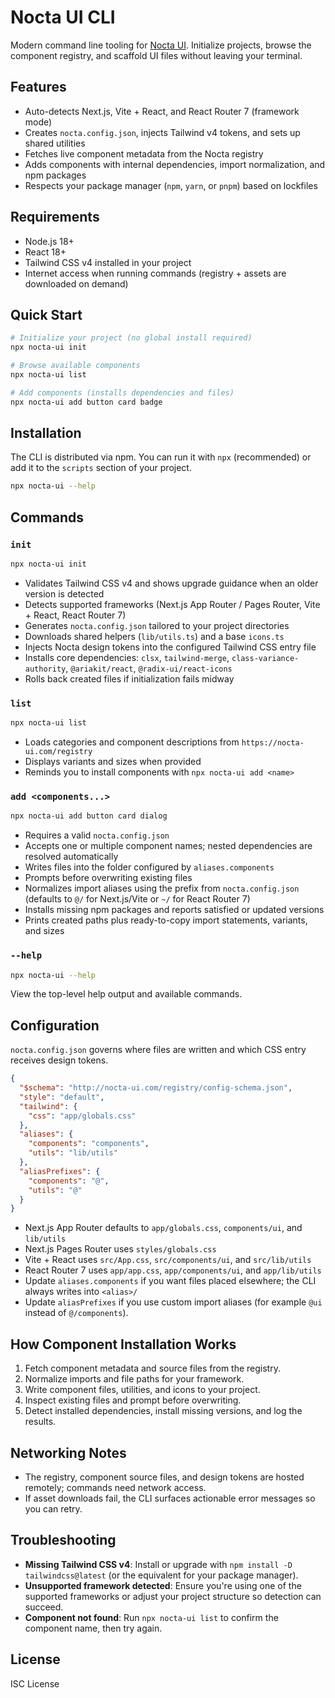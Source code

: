 # Nocta UI CLI

Modern command line tooling for [Nocta UI](https://github.com/66HEX/nocta-ui). Initialize projects, browse the component registry, and scaffold UI files without leaving your terminal.

## Features
- Auto-detects Next.js, Vite + React, and React Router 7 (framework mode)
- Creates `nocta.config.json`, injects Tailwind v4 tokens, and sets up shared utilities
- Fetches live component metadata from the Nocta registry
- Adds components with internal dependencies, import normalization, and npm packages
- Respects your package manager (`npm`, `yarn`, or `pnpm`) based on lockfiles

## Requirements
- Node.js 18+
- React 18+
- Tailwind CSS v4 installed in your project
- Internet access when running commands (registry + assets are downloaded on demand)

## Quick Start
```bash
# Initialize your project (no global install required)
npx nocta-ui init

# Browse available components
npx nocta-ui list

# Add components (installs dependencies and files)
npx nocta-ui add button card badge
```

## Installation
The CLI is distributed via npm. You can run it with `npx` (recommended) or add it to the `scripts` section of your project.
```bash
npx nocta-ui --help
```

## Commands

### `init`
```bash
npx nocta-ui init
```
- Validates Tailwind CSS v4 and shows upgrade guidance when an older version is detected
- Detects supported frameworks (Next.js App Router / Pages Router, Vite + React, React Router 7)
- Generates `nocta.config.json` tailored to your project directories
- Downloads shared helpers (`lib/utils.ts`) and a base `icons.ts`
- Injects Nocta design tokens into the configured Tailwind CSS entry file
- Installs core dependencies: `clsx`, `tailwind-merge`, `class-variance-authority`, `@ariakit/react`, `@radix-ui/react-icons`
- Rolls back created files if initialization fails midway

### `list`
```bash
npx nocta-ui list
```
- Loads categories and component descriptions from `https://nocta-ui.com/registry`
- Displays variants and sizes when provided
- Reminds you to install components with `npx nocta-ui add <name>`

### `add <components...>`
```bash
npx nocta-ui add button card dialog
```
- Requires a valid `nocta.config.json`
- Accepts one or multiple component names; nested dependencies are resolved automatically
- Writes files into the folder configured by `aliases.components`
- Prompts before overwriting existing files
- Normalizes import aliases using the prefix from `nocta.config.json` (defaults to `@/` for Next.js/Vite or `~/` for React Router 7)
- Installs missing npm packages and reports satisfied or updated versions
- Prints created paths plus ready-to-copy import statements, variants, and sizes

### `--help`
```bash
npx nocta-ui --help
```
View the top-level help output and available commands.

## Configuration
`nocta.config.json` governs where files are written and which CSS entry receives design tokens.

```json
{
  "$schema": "http://nocta-ui.com/registry/config-schema.json",
  "style": "default",
  "tailwind": {
    "css": "app/globals.css"
  },
  "aliases": {
    "components": "components",
    "utils": "lib/utils"
  },
  "aliasPrefixes": {
    "components": "@",
    "utils": "@"
  }
}
```
- Next.js App Router defaults to `app/globals.css`, `components/ui`, and `lib/utils`
- Next.js Pages Router uses `styles/globals.css`
- Vite + React uses `src/App.css`, `src/components/ui`, and `src/lib/utils`
- React Router 7 uses `app/app.css`, `app/components/ui`, and `app/lib/utils`
- Update `aliases.components` if you want files placed elsewhere; the CLI always writes into `<alias>/`
- Update `aliasPrefixes` if you use custom import aliases (for example `@ui` instead of `@/components`).

## How Component Installation Works
1. Fetch component metadata and source files from the registry.
2. Normalize imports and file paths for your framework.
3. Write component files, utilities, and icons to your project.
4. Inspect existing files and prompt before overwriting.
5. Detect installed dependencies, install missing versions, and log the results.

## Networking Notes
- The registry, component source files, and design tokens are hosted remotely; commands need network access.
- If asset downloads fail, the CLI surfaces actionable error messages so you can retry.

## Troubleshooting
- **Missing Tailwind CSS v4**: Install or upgrade with `npm install -D tailwindcss@latest` (or the equivalent for your package manager).
- **Unsupported framework detected**: Ensure you're using one of the supported frameworks or adjust your project structure so detection can succeed.
- **Component not found**: Run `npx nocta-ui list` to confirm the component name, then try again.

## License
ISC License
